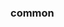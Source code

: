 <!-- Space: GhExtensionTemplate -->
<!-- Parent: Project -->
<!-- Title: Project Examples -->

<!-- Label: Examples -->
<!-- Include: docs/disclaimer.md -->
<!-- Include: ac:toc -->

### common
